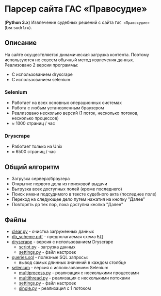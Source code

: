 # Парсер сайта ГАС «Правосудие»

(__Python 3.x__) Извлечение судебных решений с сайта `ГАС «Правосудие»` (bsr.sudrf.ru).

## Описание
На сайте осуществляется динамическая загрузка контента. Поэтому используются не совсем обычный метод извлечения данных.
Реализовано 2 версии программы:
- С использованием dryscrape
- С использованием selenium

### Selenium
- Работает на всех основных операционных системах
- Работа с любым установленным браузером
- Реализовано несколько версий (1 поток, несколько потоков, несколько процессов)
- ≈ 1000 страниц / час
### Dryscrape
- Работает только на Unix
- ≈ 6500 страниц / час

## Общий алгоритм
- Загрузка сервера/браузера
- Открытие первого дела из поисковой выдачи
- Выгрузка всех доступных полей (кроме последнего)
- Поиск имени подсудимого в тексте судебного акта (последнее поле)
- Переход на следующее дело путем нажатия на кнопку "Далее"
- Повторять до тех пор, пока доступна кнопка "Далее"

## Файлы
- [clear.py](clear.py) - очистка загруженных данных
- [db_scheme.pdf](db_scheme.pdf) - предполагаемая схема БД
- [dryscrape](dryscrape) - версия с использованием Dryscrape
	- [script.py](dryscrape/script.py) - загрузка данных
	- [settings.py](dryscrape/settings.py) - файл настроек
- [queries.sql](queries.sql) - полезные SQL запросы:
	- вывод самых длинных значений в каждом столбце
- [selenium](selenium) - версия с использованием Selenium
	- [multiprocess.py](selenium/multiprocess.py) - реализация с несколькими процессами
	- [multithread.py](selenium/multithread.py) - реализация с несколькими потоками
	- [settings.py](selenium/settings.py) - файл настроек
	- [single.py](selenium/single.py) - реализация с 1 потоком